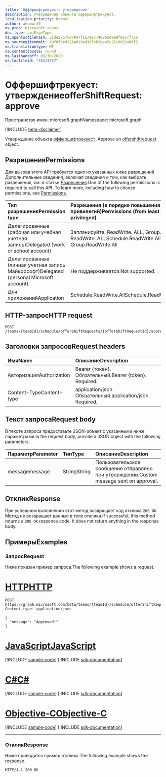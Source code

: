 ```yaml
---
title: 'Оффершифтрекуест: утверждение'
description: Утверждение объекта оффершифтрекуест.
localization_priority: Normal
author: akumar39
ms.prod: microsoft-teams
doc_type: apiPageType
ms.openlocfilehash: 51de5257597947f1a7a83740862e9e8f89ccf728
ms.sourcegitcommit: a9f0fde9924ad184d315bb2de43c2610002409f3
ms.translationtype: MT
ms.contentlocale: ru-RU
ms.lasthandoff: 09/30/2020
ms.locfileid: "48313767"
---
```

# <a name="offershiftrequest-approve"></a><span data-ttu-id="6536f-103">Оффершифтрекуест: утверждение</span><span class="sxs-lookup"><span data-stu-id="6536f-103">offerShiftRequest: approve</span></span>

<span data-ttu-id="6536f-104">Пространство имен: microsoft.graph</span><span class="sxs-lookup"><span data-stu-id="6536f-104">Namespace: microsoft.graph</span></span>

[!INCLUDE [beta-disclaimer](../../includes/beta-disclaimer.md)]

<span data-ttu-id="6536f-105">Утверждение объекта [оффершифтрекуест](../resources/offershiftrequest.md) .</span><span class="sxs-lookup"><span data-stu-id="6536f-105">Approve an [offershiftrequest](../resources/offershiftrequest.md) object.</span></span>

## <a name="permissions"></a><span data-ttu-id="6536f-106">Разрешения</span><span class="sxs-lookup"><span data-stu-id="6536f-106">Permissions</span></span>

<span data-ttu-id="6536f-p101">Для вызова этого API требуется одно из указанных ниже разрешений. Дополнительные сведения, включая сведения о том, как выбрать разрешения, см. в статье [Разрешения](/graph/permissions-reference).</span><span class="sxs-lookup"><span data-stu-id="6536f-p101">One of the following permissions is required to call this API. To learn more, including how to choose permissions, see [Permissions](/graph/permissions-reference).</span></span>

| <span data-ttu-id="6536f-109">Тип разрешения</span><span class="sxs-lookup"><span data-stu-id="6536f-109">Permission type</span></span>                        | <span data-ttu-id="6536f-110">Разрешения (в порядке повышения привилегий)</span><span class="sxs-lookup"><span data-stu-id="6536f-110">Permissions (from least to most privileged)</span></span> |
|:---------------------------------------|:--------------------------------------------|
| <span data-ttu-id="6536f-111">Делегированные (рабочая или учебная учетная запись)</span><span class="sxs-lookup"><span data-stu-id="6536f-111">Delegated (work or school account)</span></span>     | <span data-ttu-id="6536f-112">Запланируйте. ReadWrite. ALL, Group. ReadWrite. ALL</span><span class="sxs-lookup"><span data-stu-id="6536f-112">Schedule.ReadWrite.All, Group.ReadWrite.All</span></span> |
| <span data-ttu-id="6536f-113">Делегированные (личная учетная запись Майкрософт)</span><span class="sxs-lookup"><span data-stu-id="6536f-113">Delegated (personal Microsoft account)</span></span> | <span data-ttu-id="6536f-114">Не поддерживается.</span><span class="sxs-lookup"><span data-stu-id="6536f-114">Not supported.</span></span> |
| <span data-ttu-id="6536f-115">Для приложений</span><span class="sxs-lookup"><span data-stu-id="6536f-115">Application</span></span>                            | <span data-ttu-id="6536f-116">Schedule.ReadWrite.All</span><span class="sxs-lookup"><span data-stu-id="6536f-116">Schedule.ReadWrite.All</span></span> |

## <a name="http-request"></a><span data-ttu-id="6536f-117">HTTP-запрос</span><span class="sxs-lookup"><span data-stu-id="6536f-117">HTTP request</span></span>

<!-- { "blockType": "ignored" } -->

```http
POST /teams/{teamId}/schedule/offerShiftRequests/{offerShiftRequestId}/approve
```

## <a name="request-headers"></a><span data-ttu-id="6536f-118">Заголовки запросов</span><span class="sxs-lookup"><span data-stu-id="6536f-118">Request headers</span></span>

| <span data-ttu-id="6536f-119">Имя</span><span class="sxs-lookup"><span data-stu-id="6536f-119">Name</span></span>          | <span data-ttu-id="6536f-120">Описание</span><span class="sxs-lookup"><span data-stu-id="6536f-120">Description</span></span>   |
|:--------------|:--------------|
| <span data-ttu-id="6536f-121">Авторизация</span><span class="sxs-lookup"><span data-stu-id="6536f-121">Authorization</span></span> | <span data-ttu-id="6536f-p102">Bearer {токен}. Обязательный.</span><span class="sxs-lookup"><span data-stu-id="6536f-p102">Bearer {token}. Required.</span></span> |
| <span data-ttu-id="6536f-124">Content-Type</span><span class="sxs-lookup"><span data-stu-id="6536f-124">Content-type</span></span> | <span data-ttu-id="6536f-p103">application/json. Обязательный.</span><span class="sxs-lookup"><span data-stu-id="6536f-p103">application/json. Required.</span></span> |

## <a name="request-body"></a><span data-ttu-id="6536f-127">Текст запроса</span><span class="sxs-lookup"><span data-stu-id="6536f-127">Request body</span></span>

<span data-ttu-id="6536f-128">В тексте запроса предоставьте JSON-объект с указанными ниже параметрами.</span><span class="sxs-lookup"><span data-stu-id="6536f-128">In the request body, provide a JSON object with the following parameters.</span></span>

| <span data-ttu-id="6536f-129">Параметр</span><span class="sxs-lookup"><span data-stu-id="6536f-129">Parameter</span></span>    | <span data-ttu-id="6536f-130">Тип</span><span class="sxs-lookup"><span data-stu-id="6536f-130">Type</span></span>        | <span data-ttu-id="6536f-131">Описание</span><span class="sxs-lookup"><span data-stu-id="6536f-131">Description</span></span> |
|:-------------|:------------|:------------|
|<span data-ttu-id="6536f-132">message</span><span class="sxs-lookup"><span data-stu-id="6536f-132">message</span></span>|<span data-ttu-id="6536f-133">String</span><span class="sxs-lookup"><span data-stu-id="6536f-133">String</span></span>|<span data-ttu-id="6536f-134">Пользовательское сообщение отправлено при утверждении.</span><span class="sxs-lookup"><span data-stu-id="6536f-134">Custom message sent on approval.</span></span>|

## <a name="response"></a><span data-ttu-id="6536f-135">Отклик</span><span class="sxs-lookup"><span data-stu-id="6536f-135">Response</span></span>

<span data-ttu-id="6536f-p104">При успешном выполнении этот метод возвращает код отклика `200 OK`. Метод не возвращает данные в теле отклика.</span><span class="sxs-lookup"><span data-stu-id="6536f-p104">If successful, this method returns a `200 OK` response code. It does not return anything in the response body.</span></span>

## <a name="examples"></a><span data-ttu-id="6536f-138">Примеры</span><span class="sxs-lookup"><span data-stu-id="6536f-138">Examples</span></span>

### <a name="request"></a><span data-ttu-id="6536f-139">Запрос</span><span class="sxs-lookup"><span data-stu-id="6536f-139">Request</span></span>

<span data-ttu-id="6536f-140">Ниже показан пример запроса.</span><span class="sxs-lookup"><span data-stu-id="6536f-140">The following example shows a request.</span></span>

# <a name="http"></a>[<span data-ttu-id="6536f-141">HTTP</span><span class="sxs-lookup"><span data-stu-id="6536f-141">HTTP</span></span>](#tab/http)
<!-- {
  "blockType": "request",
  "name": "offershiftrequest_approve"
}-->

```http
POST https://graph.microsoft.com/beta/teams/{teamId}/schedule/offerShiftRequests/{offerShiftRequestId}/approve
Content-type: application/json

{
  "message": "Approved!"
}
```
# <a name="javascript"></a>[<span data-ttu-id="6536f-142">JavaScript</span><span class="sxs-lookup"><span data-stu-id="6536f-142">JavaScript</span></span>](#tab/javascript)
[!INCLUDE [sample-code](../includes/snippets/javascript/offershiftrequest-approve-javascript-snippets.md)]
[!INCLUDE [sdk-documentation](../includes/snippets/snippets-sdk-documentation-link.md)]

# <a name="c"></a>[<span data-ttu-id="6536f-143">C#</span><span class="sxs-lookup"><span data-stu-id="6536f-143">C#</span></span>](#tab/csharp)
[!INCLUDE [sample-code](../includes/snippets/csharp/offershiftrequest-approve-csharp-snippets.md)]
[!INCLUDE [sdk-documentation](../includes/snippets/snippets-sdk-documentation-link.md)]

# <a name="objective-c"></a>[<span data-ttu-id="6536f-144">Objective-C</span><span class="sxs-lookup"><span data-stu-id="6536f-144">Objective-C</span></span>](#tab/objc)
[!INCLUDE [sample-code](../includes/snippets/objc/offershiftrequest-approve-objc-snippets.md)]
[!INCLUDE [sdk-documentation](../includes/snippets/snippets-sdk-documentation-link.md)]

---


### <a name="response"></a><span data-ttu-id="6536f-145">Отклик</span><span class="sxs-lookup"><span data-stu-id="6536f-145">Response</span></span>

<span data-ttu-id="6536f-146">Ниже приводится пример отклика.</span><span class="sxs-lookup"><span data-stu-id="6536f-146">The following example shows the response.</span></span>
<!-- {
  "blockType": "response",
  "truncated": true,
  "@odata.type": "microsoft.graph.None"
} -->

```http
HTTP/1.1 200 OK
```

<!-- uuid: 16cd6b66-4b1a-43a1-adaf-3a886856ed98
2019-02-04 14:57:30 UTC -->
<!-- {
  "type": "#page.annotation",
  "description": "offerShiftRequest: approve",
  "keywords": "",
  "section": "documentation",
  "tocPath": ""
}-->


